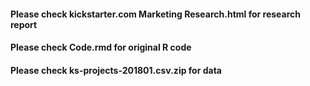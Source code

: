 #### Please check kickstarter.com Marketing Research.html for research report
#### Please check Code.rmd for original R code
#### Please check ks-projects-201801.csv.zip for data
